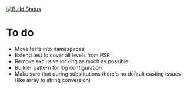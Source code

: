 [![Build Status](https://travis-ci.org/vasily-kartashov/log4php.svg?branch=master)](https://travis-ci.org/vasily-kartashov/log4php)

To do
===
* Move tests into namespaces
* Extend test to cover all levels from PSR
* Remove exclusive locking as much as possible
* Builder pattern for log configuration
* Make sure that during substitutions there's no default casting issues (like array to string conversion)

